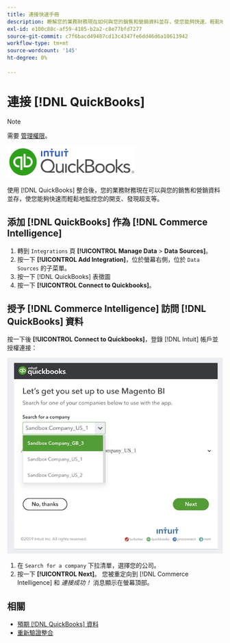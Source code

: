 ```yaml
---
title: 連接快速手冊
description: 瞭解您的業務財務現在如何與您的銷售和營銷資料並存，使您能夠快速、輕鬆地監控您的開支、發現超支等。
exl-id: e100c88c-af59-4185-b2a2-c8e77bfd7277
source-git-commit: c7f6bacd49487cd13c4347fe6dd46d6a10613942
workflow-type: tm+mt
source-wordcount: '145'
ht-degree: 0%

---
```


# 連接 [!DNL QuickBooks]

>[!NOTE]
>
>需要 [管理權限](../../../administrator/user-management/user-management.md)。

![](../../../assets/Quickbooks.png)

使用 [!DNL QuickBooks] 整合後，您的業務財務現在可以與您的銷售和營銷資料並存，使您能夠快速而輕鬆地監控您的開支、發現超支等。

## 添加 [!DNL QuickBooks] 作為 [!DNL Commerce Intelligence]

1. 轉到 `Integrations` 頁 **[!UICONTROL Manage Data** > **Data Sources]**。
1. 按一下 **[!UICONTROL Add Integration]**，位於螢幕右側，位於 `Data Sources` 的子菜單。
1. 按一下 [!DNL QuickBooks] 表徵圖
1. 按一下 **[!UICONTROL Connect to Quickbooks]**。

## 授予 [!DNL Commerce Intelligence] 訪問 [!DNL QuickBooks] 資料

按一下後 **[!UICONTROL Connect to Quickbooks]**，登錄 [!DNL Intuit] 帳戶並授權連接：

![](../../../assets/QuickBooks_App_Store_1.jpg)

1. 在 `Search for a company` 下拉清單，選擇您的公司。
1. 按一下 **[!UICONTROL Next]**。 您被重定向到 [!DNL Commerce Intelligence] 和 *連接成功！* 消息顯示在螢幕頂部。

## 相關

* [預期 [!DNL QuickBooks] 資料](../integrations/quickbooks-data.md)
* [重新驗證整合](https://experienceleague.adobe.com/docs/commerce-knowledge-base/kb/how-to/mbi-reauthenticating-integrations.html)

